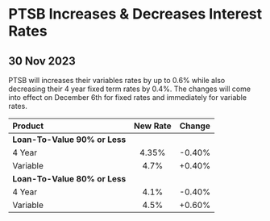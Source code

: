 # PTSB Increases & Decreases Interest Rates

## 30 Nov 2023


PTSB will increases their variables rates by up to 0.6% while also decreasing their 4 year fixed term rates by 0.4%. The changes will come into effect on December 6th for fixed rates and immediately for variable rates.


| Product | New Rate | Change |
| :--- | :----: | :----: |
| **Loan-To-Value 90% or Less** | | |
| 4 Year | 4.35% | -0.40% |
| Variable | 4.7% | +0.40% |
| **Loan-To-Value 80% or Less** | | |
| 4 Year | 4.1% | -0.40% |
| Variable | 4.5% | +0.60% |

